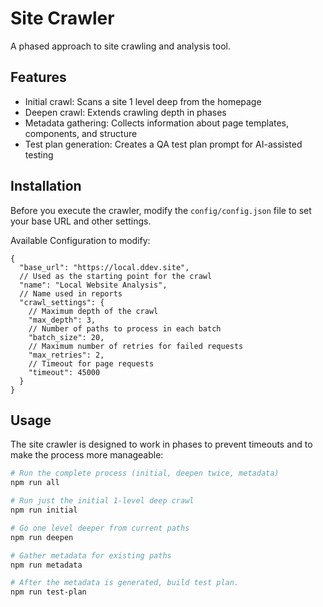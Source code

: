 # Site Crawler

A phased approach to site crawling and analysis tool.

## Features

- Initial crawl: Scans a site 1 level deep from the homepage
- Deepen crawl: Extends crawling depth in phases
- Metadata gathering: Collects information about page templates, components, and structure
- Test plan generation: Creates a QA test plan prompt for AI-assisted testing

## Installation

Before you execute the crawler, modify the `config/config.json` file to set your base URL and other settings.

Available Configuration to modify:

```json5
{
  "base_url": "https://local.ddev.site",
  // Used as the starting point for the crawl
  "name": "Local Website Analysis",
  // Name used in reports
  "crawl_settings": {
    // Maximum depth of the crawl
    "max_depth": 3,
    // Number of paths to process in each batch
    "batch_size": 20,
    // Maximum number of retries for failed requests
    "max_retries": 2,
    // Timeout for page requests
    "timeout": 45000
  }
}
```

## Usage

The site crawler is designed to work in phases to prevent timeouts and to make the process more manageable:

```bash
# Run the complete process (initial, deepen twice, metadata)
npm run all

# Run just the initial 1-level deep crawl
npm run initial

# Go one level deeper from current paths
npm run deepen

# Gather metadata for existing paths
npm run metadata

# After the metadata is generated, build test plan.
npm run test-plan
